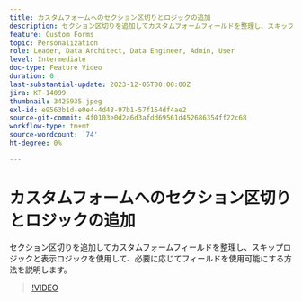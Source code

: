```yaml
---
title: カスタムフォームへのセクション区切りとロジックの追加
description: セクション区切りを追加してカスタムフォームフィールドを整理し、スキップロジックと表示ロジックを使用して、必要に応じてフィールドを使用可能にする方法を説明します。
feature: Custom Forms
topic: Personalization
role: Leader, Data Architect, Data Engineer, Admin, User
level: Intermediate
doc-type: Feature Video
duration: 0
last-substantial-update: 2023-12-05T00:00:00Z
jira: KT-14099
thumbnail: 3425935.jpeg
exl-id: e9563b1d-e0e4-4d48-97b1-57f154df4ae2
source-git-commit: 4f0103e0d2a6d3afdd69561d452686354ff22c68
workflow-type: tm+mt
source-wordcount: '74'
ht-degree: 0%

---
```


# カスタムフォームへのセクション区切りとロジックの追加

セクション区切りを追加してカスタムフォームフィールドを整理し、スキップロジックと表示ロジックを使用して、必要に応じてフィールドを使用可能にする方法を説明します。

>[!VIDEO](https://video.tv.adobe.com/v/3425935/?quality=12&learn=on)
